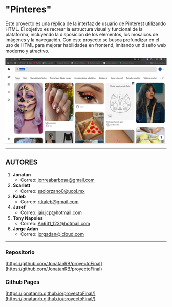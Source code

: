 # **"Pinteres"**

Este proyecto es una réplica de la interfaz de usuario de Pinterest utilizando HTML. El objetivo es recrear la estructura visual y funcional de la plataforma, incluyendo la disposición de los elementos, los mosaicos de imágenes y la navegación. Con este proyecto se busca profundizar en el uso de HTML para mejorar habilidades en frontend, imitando un diseño web moderno y atractivo.

![alt text](image.png)

---

## **AUTORES**

1. **Jonatan**  
    - Correo: [jonreabarbosa@gmail.com](mailto:jonreabarbosa@gmail.com)
2. **Scarlett**  
    - Correo: [ssolorzano0@ucol.mx](mailto:ssolorzano0@ucol.mx)
3. **Kaleb**  
    - Correo: [rtkaleb@gmail.com](mailto:rtkaleb@gmail.com)
4. **Jusef**  
    - Correo: [jair.jcp@hotmail.com](mailto:jair.jcp@hotmail.com)
5. **Tony Napoles**  
    - Correo: [An631_123@hotmail.com](mailto:An631_123@hotmail.com)
6. **Jorge Adan**  
    - Correo: [jorgadan@icloud.com](mailto:jorgadan@icloud.com)

---




### **Repositorio**
[https://github.com/JonatanRB/proyectoFinal](https://github.com/JonatanRB/proyectoFinal)

### **Github Pages**
[https://jonatanrb.github.io/proyectoFinal/](https://jonatanrb.github.io/proyectoFinal/)
